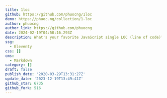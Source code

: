 ```yaml
---
title: 1loc
github: https://github.com/phuocng/1loc
demo: https://phuoc.ng/collection/1-loc
author: phuocng
author_link: https://github.com/phuocng
date: 2024-02-19T04:50:16.293Z
description: What's your favorite JavaScript single LOC (line of code)?
ssg:
  - Eleventy
css: []
cms:
  - Markdown
category: []
draft: false
publish_date: '2020-03-29T13:31:27Z'
update_date: '2023-12-19T13:49:41Z'
github_star: 6735
github_fork: 516
---
```

